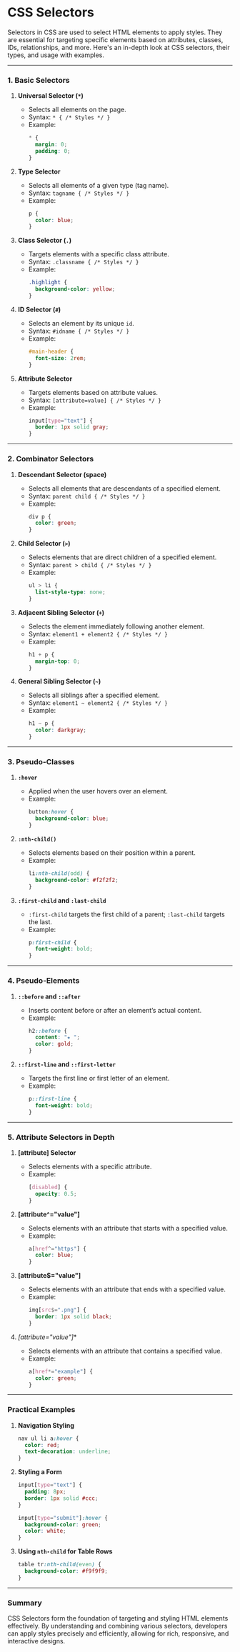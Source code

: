# CSS Selectors

Selectors in CSS are used to select HTML elements to apply styles. They are essential for targeting specific elements based on attributes, classes, IDs, relationships, and more. Here's an in-depth look at CSS selectors, their types, and usage with examples.

---

### 1. **Basic Selectors**

1. **Universal Selector (`*`)**
   - Selects all elements on the page.
   - Syntax: `* { /* Styles */ }`
   - Example:
     ```css
     * {
       margin: 0;
       padding: 0;
     }
     ```

2. **Type Selector**
   - Selects all elements of a given type (tag name).
   - Syntax: `tagname { /* Styles */ }`
   - Example:
     ```css
     p {
       color: blue;
     }
     ```

3. **Class Selector (`.`)**
   - Targets elements with a specific class attribute.
   - Syntax: `.classname { /* Styles */ }`
   - Example:
     ```css
     .highlight {
       background-color: yellow;
     }
     ```

4. **ID Selector (`#`)**
   - Selects an element by its unique `id`.
   - Syntax: `#idname { /* Styles */ }`
   - Example:
     ```css
     #main-header {
       font-size: 2rem;
     }
     ```

5. **Attribute Selector**
   - Targets elements based on attribute values.
   - Syntax: `[attribute=value] { /* Styles */ }`
   - Example:
     ```css
     input[type="text"] {
       border: 1px solid gray;
     }
     ```

---

### 2. **Combinator Selectors**

1. **Descendant Selector (space)**
   - Selects all elements that are descendants of a specified element.
   - Syntax: `parent child { /* Styles */ }`
   - Example:
     ```css
     div p {
       color: green;
     }
     ```

2. **Child Selector (`>`)**
   - Selects elements that are direct children of a specified element.
   - Syntax: `parent > child { /* Styles */ }`
   - Example:
     ```css
     ul > li {
       list-style-type: none;
     }
     ```

3. **Adjacent Sibling Selector (`+`)**
   - Selects the element immediately following another element.
   - Syntax: `element1 + element2 { /* Styles */ }`
   - Example:
     ```css
     h1 + p {
       margin-top: 0;
     }
     ```

4. **General Sibling Selector (`~`)**
   - Selects all siblings after a specified element.
   - Syntax: `element1 ~ element2 { /* Styles */ }`
   - Example:
     ```css
     h1 ~ p {
       color: darkgray;
     }
     ```

---

### 3. **Pseudo-Classes**

1. **`:hover`**
   - Applied when the user hovers over an element.
   - Example:
     ```css
     button:hover {
       background-color: blue;
     }
     ```

2. **`:nth-child()`**
   - Selects elements based on their position within a parent.
   - Example:
     ```css
     li:nth-child(odd) {
       background-color: #f2f2f2;
     }
     ```

3. **`:first-child` and `:last-child`**
   - `:first-child` targets the first child of a parent; `:last-child` targets the last.
   - Example:
     ```css
     p:first-child {
       font-weight: bold;
     }
     ```

---

### 4. **Pseudo-Elements**

1. **`::before` and `::after`**
   - Inserts content before or after an element’s actual content.
   - Example:
     ```css
     h2::before {
       content: "★ ";
       color: gold;
     }
     ```

2. **`::first-line` and `::first-letter`**
   - Targets the first line or first letter of an element.
   - Example:
     ```css
     p::first-line {
       font-weight: bold;
     }
     ```

---

### 5. **Attribute Selectors in Depth**

1. **[attribute] Selector**
   - Selects elements with a specific attribute.
   - Example:
     ```css
     [disabled] {
       opacity: 0.5;
     }
     ```

2. **[attribute^="value"]**
   - Selects elements with an attribute that starts with a specified value.
   - Example:
     ```css
     a[href^="https"] {
       color: blue;
     }
     ```

3. **[attribute$="value"]**
   - Selects elements with an attribute that ends with a specified value.
   - Example:
     ```css
     img[src$=".png"] {
       border: 1px solid black;
     }
     ```

4. **[attribute*="value"]**
   - Selects elements with an attribute that contains a specified value.
   - Example:
     ```css
     a[href*="example"] {
       color: green;
     }
     ```

---

### Practical Examples

1. **Navigation Styling**
   ```css
   nav ul li a:hover {
     color: red;
     text-decoration: underline;
   }
   ```

2. **Styling a Form**
   ```css
   input[type="text"] {
     padding: 8px;
     border: 1px solid #ccc;
   }

   input[type="submit"]:hover {
     background-color: green;
     color: white;
   }
   ```

3. **Using `nth-child` for Table Rows**
   ```css
   table tr:nth-child(even) {
     background-color: #f9f9f9;
   }
   ```

---

### Summary

CSS Selectors form the foundation of targeting and styling HTML elements effectively. By understanding and combining various selectors, developers can apply styles precisely and efficiently, allowing for rich, responsive, and interactive designs.